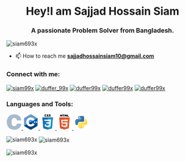 <h1 align="center">Hey!I am Sajjad Hossain Siam</h1>
<h3 align="center">A passionate Problem Solver from Bangladesh.</h3>

<p align="left"> <img src="https://komarev.com/ghpvc/?username=siam693x&label=Profile%20views&color=0e75b6&style=flat" alt="siam693x" /> </p>

- 📫 How to reach me **sajjadhossainsiam10@gmail.com**

<h3 align="left">Connect with me:</h3>
<p align="left">
<a href="https://fb.com/siam99x" target="blank"><img align="center" src="https://raw.githubusercontent.com/rahuldkjain/github-profile-readme-generator/master/src/images/icons/Social/facebook.svg" alt="siam99x" height="30" width="40" /></a>
<a href="https://instagram.com/duffer_99x" target="blank"><img align="center" src="https://raw.githubusercontent.com/rahuldkjain/github-profile-readme-generator/master/src/images/icons/Social/instagram.svg" alt="duffer_99x" height="30" width="40" /></a>
<a href="https://www.hackerrank.com/duffer99x" target="blank"><img align="center" src="https://raw.githubusercontent.com/rahuldkjain/github-profile-readme-generator/master/src/images/icons/Social/hackerrank.svg" alt="duffer99x" height="30" width="40" /></a>
<a href="https://codeforces.com/profile/duffer99x" target="blank"><img align="center" src="https://raw.githubusercontent.com/rahuldkjain/github-profile-readme-generator/master/src/images/icons/Social/codeforces.svg" alt="duffer99x" height="30" width="40" /></a>
<a href="https://www.leetcode.com/duffer99x" target="blank"><img align="center" src="https://raw.githubusercontent.com/rahuldkjain/github-profile-readme-generator/master/src/images/icons/Social/leet-code.svg" alt="duffer99x" height="30" width="40" /></a>
</p>

<h3 align="left">Languages and Tools:</h3>
<p align="left"> <a href="https://www.cprogramming.com/" target="_blank" rel="noreferrer"> <img src="https://raw.githubusercontent.com/devicons/devicon/master/icons/c/c-original.svg" alt="c" width="40" height="40"/> </a> <a href="https://www.w3schools.com/cpp/" target="_blank" rel="noreferrer"> <img src="https://raw.githubusercontent.com/devicons/devicon/master/icons/cplusplus/cplusplus-original.svg" alt="cplusplus" width="40" height="40"/> </a> <a href="https://www.w3schools.com/css/" target="_blank" rel="noreferrer"> <img src="https://raw.githubusercontent.com/devicons/devicon/master/icons/css3/css3-original-wordmark.svg" alt="css3" width="40" height="40"/> </a> <a href="https://www.w3.org/html/" target="_blank" rel="noreferrer"> <img src="https://raw.githubusercontent.com/devicons/devicon/master/icons/html5/html5-original-wordmark.svg" alt="html5" width="40" height="40"/> </a> <a href="https://www.python.org" target="_blank" rel="noreferrer"> <img src="https://raw.githubusercontent.com/devicons/devicon/master/icons/python/python-original.svg" alt="python" width="40" height="40"/> </a> </p>

<p><img align="left" src="https://github-readme-stats.vercel.app/api/top-langs?username=siam693x&show_icons=true&locale=en&layout=compact" alt="siam693x" /></p>

<p>&nbsp;<img align="center" src="https://github-readme-stats.vercel.app/api?username=siam693x&show_icons=true&locale=en" alt="siam693x" /></p>

<p><img align="center" src="https://github-readme-streak-stats.herokuapp.com/?user=siam693x&" alt="siam693x" /></p>
